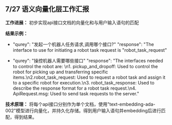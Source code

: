 ## 7/27 语义向量化层工作汇报

**工作进展：**
初步实现api接口文档的向量化和与用户输入语句的匹配

**结果示例：**
- "qurey": "发起一个机器人任务请求,调用哪个接口?"
"response": "The interface to use for initiating a robot task request is "robot_task_request"  
   
-    "qurey": "操控机器人需要哪些接口"
"response": "The interfaces needed to control the robot are: \n1. pickup_and_dropoff: Used to control the robot for picking up and transferring specific items.\n2.robot_task_request: Used to request a robot task and assign it to a specific robot for execution.\n3. robot_task_response: Used to describe the response format for a robot task request.\n4. ApiRequest.msg: Used to send task requests to the server."

**技术原理：**
将每个api接口分别作为单个文档，使用"text-embedding-ada-002"模型进行向量化，并持久化存储。得到用户输入语句并embedding后进行匹配，得到结果。